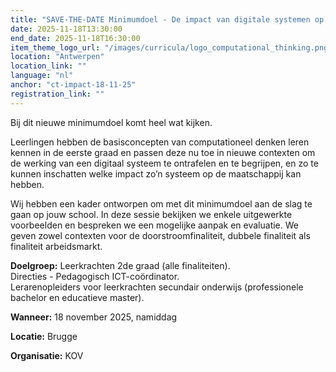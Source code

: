 ```yaml
---
title: "SAVE-THE-DATE Minimumdoel - De impact van digitale systemen op de maatschappij vanuit principes van computationeel denken"
date: 2025-11-18T13:30:00
end_date: 2025-11-18T16:30:00
item_theme_logo_url: "/images/curricula/logo_computational_thinking.png"
location: "Antwerpen"
location_link: ""
language: "nl"
anchor: "ct-impact-18-11-25"
registration_link: ""
---
```

Bij dit nieuwe minimumdoel komt heel wat kijken.

Leerlingen hebben de basisconcepten van computationeel denken leren kennen in de eerste graad en passen deze nu toe in nieuwe contexten om de werking van een digitaal systeem te ontrafelen en te begrijpen, en zo te kunnen inschatten welke impact zo’n systeem op de maatschappij kan hebben.

Wij hebben een kader ontworpen om met dit minimumdoel aan de slag te gaan op jouw school. In deze sessie bekijken we enkele uitgewerkte voorbeelden en bespreken we een mogelijke aanpak en evaluatie. We geven zowel contexten voor de doorstroomfinaliteit, dubbele finaliteit als finaliteit arbeidsmarkt.

**Doelgroep:**
Leerkrachten 2de graad (alle finaliteiten).<br>
Directies - Pedagogisch ICT-coördinator. <br> 
Lerarenopleiders voor leerkrachten secundair onderwijs (professionele bachelor en educatieve master).

**Wanneer:** 18 november 2025, namiddag

**Locatie:** Brugge

**Organisatie:** KOV
